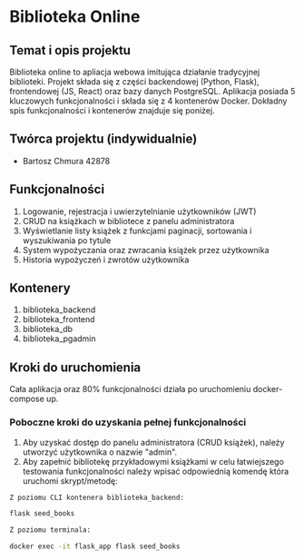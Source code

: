 # Biblioteka Online

## Temat i opis projektu
Biblioteka online to apliacja webowa imitująca działanie tradycyjnej biblioteki. Projekt składa się z części backendowej (Python, Flask), frontendowej (JS, React) oraz bazy danych PostgreSQL. Aplikacja posiada 5 kluczowych funkcjonalności i składa się z 4 kontenerów Docker. Dokładny spis funkcjonalności i kontenerów znajduje się poniżej.

## Twórca projektu (indywidualnie)
- Bartosz Chmura 42878

## Funkcjonalności
1. Logowanie, rejestracja i uwierzytelnianie użytkowników (JWT)
2. CRUD na książkach w bibliotece z panelu administratora
3. Wyświetlanie listy książek z funkcjami paginacji, sortowania i wyszukiwania po tytule
4. System wypożyczania oraz zwracania książek przez użytkownika
5. Historia wypożyczeń i zwrotów użytkownika

## Kontenery
1. biblioteka_backend
2. biblioteka_frontend
3. biblioteka_db
4. biblioteka_pgadmin

## Kroki do uruchomienia
Cała aplikacja oraz 80% funkcjonalności działa po uruchomieniu docker-compose up.

### Poboczne kroki do uzyskania pełnej funkcjonalności
1. Aby uzyskać dostęp do panelu administratora (CRUD książek), należy utworzyć użytkownika o nazwie "admin".
2. Aby zapełnić bibliotekę przykładowymi książkami w celu łatwiejszego testowania funkcjonalności należy wpisać odpowiednią komendę która uruchomi skrypt/metodę:

```bash
Z poziomu CLI kontenera biblioteka_backend:

flask seed_books
```

```bash
Z poziomu terminala:

docker exec -it flask_app flask seed_books
```

